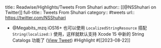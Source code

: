 title:: Readwise/Highlights/Tweets From Shuhari
author:: [[@NSShuhari on Twitter]]
full-title:: Tweets From Shuhari
category:: #tweets
url:: https://twitter.com/NSShuhari

- @Megabits_mzq iOS16+ 也可以使用 `LocalizedStringResource` 搭配 `String(localized:)` 使用，这样就默认支持 Xcode 15 中新的 String Catalogs 功能了 ([View Tweet](https://twitter.com/NSShuhari/status/1693912466865238273)) #Highlight #[[2023-08-22]]